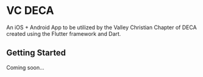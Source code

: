 # VC DECA

An iOS + Android App to be utilized by the Valley Christian Chapter of DECA created using the Flutter framework and Dart.

## Getting Started

Coming soon...
